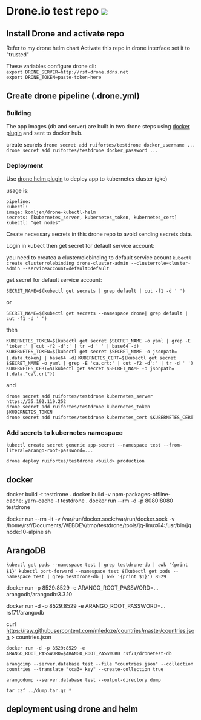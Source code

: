 # Drone.io test repo [![](http://rsf-drone.ddns.net/api/badges/ruifortes/testdrone/status.svg?branch=master)](http://rsf-drone.ddns.net/ruifortes/testdrone)

## Install Drone and activate repo
  Refer to my drone helm chart
  Activate this repo in drone interface set it to "trusted"

  These variables configure drone cli:  
  `export DRONE_SERVER=http://rsf-drone.ddns.net`  
  `export DRONE_TOKEN=paste-token-here`
  
## Create drone pipeline (.drone.yml)  

### Building  

  The app images (db and server) are built in two drone steps using [docker plugin](http://plugins.drone.io/drone-plugins/drone-docker/) and sent to docker hub.
  
  create secrets
  `drone secret add ruifortes/testdrone docker_username ...` 
  `drone secret add ruifortes/testdrone docker_password ...` 
  
### Deployment

  Use [drone helm plugin](https://akomljen.com/set-up-a-drone-ci-cd-pipeline-with-kubernetes/) to deploy app to kubernetes cluster (gke)
  
  usage is:  
  
  ```
  pipeline:
  kubectl:
  image: komljen/drone-kubectl-helm
  secrets: [kubernetes_server, kubernetes_token, kubernetes_cert]
  kubectl: "get nodes"
  ```

  Create necessary secrets in this drone repo to avoid sending secrets data.
  
  Login in kubect then get secret for default service account:

  you need to createa a clusterrolebinding to default service acount
  `kubectl create clusterrolebinding drone-cluster-admin --clusterrole=cluster-admin --serviceaccount=default:default`


  get secret for default service account:

  `SECRET_NAME=$(kubectl get secrets | grep default | cut -f1 -d ' ')`

  or

  `SECRET_NAME=$(kubectl get secrets --namespace drone| grep default | cut -f1 -d ' ')`

  then

  `KUBERNETES_TOKEN=$(kubectl get secret $SECRET_NAME -o yaml | grep -E 'token:' | cut -f2 -d':' | tr -d ' ' | base64 -d)`
  `KUBERNETES_TOKEN=$(kubectl get secret $SECRET_NAME -o jsonpath={.data.token} | base64 -d)`
  `KUBERNETES_CERT=$(kubectl get secret $SECRET_NAME -o yaml | grep -E 'ca.crt:' | cut -f2 -d':' | tr -d ' ')`
  `KUBERNETES_CERT=$(kubectl get secret $SECRET_NAME -o jsonpath={.data."ca\.crt"})`

  and  

  `drone secret add ruifortes/testdrone kubernetes_server https://35.192.119.252`  
  `drone secret add ruifortes/testdrone kubernetes_token $KUBERNETES_TOKEN`  
  `drone secret add ruifortes/testdrone kubernetes_cert $KUBERNETES_CERT`  

### Add secrets to kubernetes namespace

  `kubectl create secret generic app-secret --namespace test --from-literal=arango-root-password=...`
  
  `drone deploy ruifortes/testdrone <build> production`



## docker

  docker build -t testdrone .
  docker build -v npm-packages-offline-cache:.yarn-cache -t testdrone .
  docker run --rm -d -p 8080:8080 testdrone
  
  docker run --rm -it -v /var/run/docker.sock:/var/run/docker.sock -v /home/rsf/Documents/WEBDEV/tmp/testdrone/tools/jq-linux64:/usr/bin/jq node:10-alpine sh
  
## ArangoDB

`kubectl get pods --namespace test | grep testdrone-db | awk '{print $1}'`
`kubectl port-forward --namespace test $(kubectl get pods --namespace test | grep testdrone-db | awk '{print $1}') 8529`

docker run -p 8529:8529 -e ARANGO_ROOT_PASSWORD=... arangodb/arangodb:3.3.10

docker run -d -p 8529:8529 -e ARANGO_ROOT_PASSWORD=... rsf71/arangodb


curl https://raw.githubusercontent.com/mledoze/countries/master/countries.json > countries.json

`docker run -d -p 8529:8529 -e ARANGO_ROOT_PASSWORD=$ARANGO_ROOT_PASSWORD rsf71/dronetest-db`

`arangoimp --server.database test --file "countries.json" --collection countries --translate "cca3=_key" --create-collection true`

`arangodump --server.database test --output-directory dump`

`tar czf ../dump.tar.gz *`

## deployment using drone and helm

